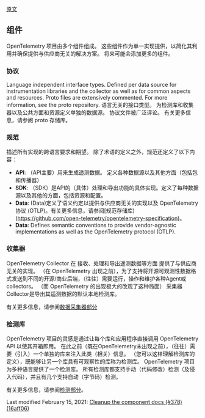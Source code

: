 [原文](https://opentelemetry.io/docs/concepts/components/)

## 组件
OpenTelemetry 项目由多个组件组成。 
这些组件作为单一实现提供，以简化其利用并确保提供与供应商无关的解决方案。 将来可能会添加更多的组件。


### 协议
Language independent interface types. Defined per data source for instrumentation libraries and the collector as well as for common aspects and resources. Proto files are extensively commented. For more information, see the proto repository.
语言无关的接口类型。 为检测库和收集器以及公共方面和资源定义单独的数据源。 
协议文件被广泛评论。 有关更多信息，请参阅 proto 存储库。

### 规范
描述所有实现的跨语言要求和期望。 除了术语的定义之外，规范还定义了以下内容：

- **API**: （API主要）用来生成遥测数据。 定义各种数据源以及其他方面（包括包和传播器）
- **SDK**: （SDK）是API的（具体）处理和导出功能的具体实现。定义了每种数据源以及其他的方面，包括资源和配置。
- **Data**: (Data)定义了语义约定以提供与供应商无关的实现以及 OpenTelemetry 协议 (OTLP)。有关更多信息，请参阅[规范存储库)(https://github.com/open-telemetry/opentelemetry-specification)。
- **Data**: Defines semantic conventions to provide vendor-agnostic implementations as well as the OpenTelemetry protocol (OTLP).

### 收集器

OpenTelemetry Collector 在 接收、处理和导出遥测数据等方面 提供了与供应商无关的实现。 
（在 OpenTelemetry 出现之前），为了支持将开源可观测性数据格式发送到不同的开源/商业后端，（往往）需要运行，操作和维护各种Agent或collectors。
（而 OpenTelemetry 的出现极大的改观了这种局面）
采集器Collector是导出其遥测数据的默认本地检测库。


有关更多信息，请参阅[数据采集器部分](https://opentelemetry.io/docs/concepts/data-collection/) 


### 检测库

OpenTelemetry 项目的灵感是通过让每个库和应用程序直接调用 OpenTelemetry API 以使其开箱即用。 
在此之前（既在OpenTelemetry未出现之前），（往往）需要（引入）一个单独的库来注入此类（相关）信息。 
（您可以这样理解检测库的定义），既能够让另一个库具有可观察性的库称为检测库。 
OpenTelemetry 项目为多种语言提供了一个检测库。 
所有检测库都支持手动（代码修改）检测（及侵入代码），并且有几个支持自动（字节码）检测。



有关更多信息，请参阅[检测部分](https://opentelemetry.io/docs/concepts/instrumenting/)。

Last modified February 15, 2021: [Cleanup the component docs (#378) (16aff06)](https://github.com/open-telemetry/opentelemetry.io/commit/16aff06510b7c978ae894b7e3b9e23e3c2bffd19)

